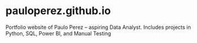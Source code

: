 # pauloperez.github.io
Portfolio website of Paulo Perez – aspiring Data Analyst. Includes projects in Python, SQL, Power BI, and Manual Testing
